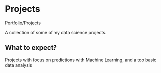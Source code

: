 # Projects
Portfolio/Projects

A collection of some of my data science projects.

## What to expect?

Projects with focus on predictions with Machine Learning, and a too basic data analysis
